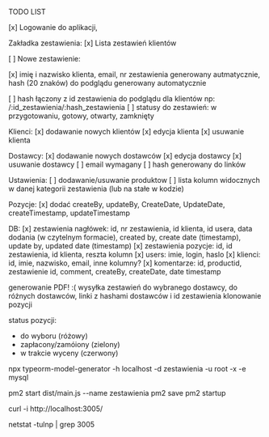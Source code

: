 TODO LIST

[x] Logowanie do aplikacji,

Zakładka zestawienia:
[x] Lista zestawień klientów

[ ] Nowe zestawienie:

[x] imię i nazwisko klienta, email, nr zestawienia generowany autmatycznie, hash (20 znaków) do podglądu generowany automatycznie

[ ] hash łączony z id zestawienia do podglądu dla klientów np: /:id_zestawienia/:hash_zestawienia
[ ] statusy do zestawień: w przygotowaniu, gotowy, otwarty, zamknięty

Klienci:
[x] dodawanie nowych klientów
[x] edycja klienta
[x] usuwanie klienta

Dostawcy:
[x] dodawanie nowych dostawców
[x] edycja dostawcy
[x] usuwanie dostawcy
[ ] email wymagany
[ ] hash generowany do linków

Ustawienia:
[ ] dodawanie/usuwanie produktow
[ ] lista kolumn widocznych w danej kategorii zestawienia (lub na stałe w kodzie)

Pozycje:
[x] dodać createBy, updateBy, CreateDate, UpdateDate, createTimestamp, updateTimestamp

DB:
[x] zestawienia nagłówek: id, nr zestawienia, id klienta, id usera, data dodania (w czytelnym formacie), created by, create date (timestamp), update by, updated date (timestamp)
[x] zestawienia pozycje: id, id zestawienia, id klienta, reszta kolumn
[x] users: imie, login, haslo
[x] klienci: id, imie, nazwisko, email, inne kolumny?
[x] komentarze: id, productid, zestawienie id, comment, createBy, createDate, date timestamp



generowanie PDF! :(
wysyłka zestawień do wybranego dostawcy, do różnych dostawców, linki z hashami dostawców i id zestawienia
klonowanie pozycji

status pozycji:
- do wyboru (różowy)
- zapłacony/zamóiony (zielony)
- w trakcie wyceny (czerwony)

npx typeorm-model-generator -h localhost -d zestawienia -u root -x  -e mysql





pm2 start dist/main.js --name zestawienia
pm2 save
pm2 startup

curl -i http://localhost:3005/

netstat -tulnp | grep 3005
